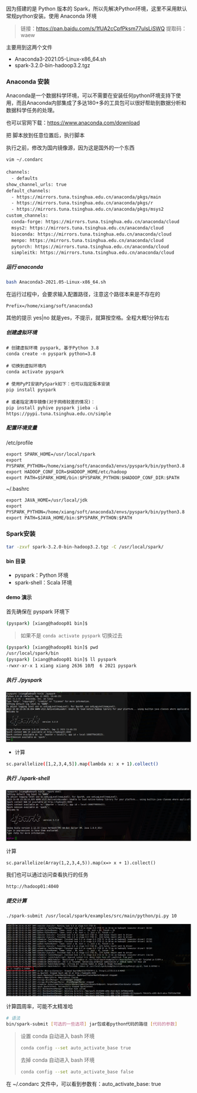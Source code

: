 因为搭建的是 Python 版本的 Spark，所以先解决Python环境，这里不采用默认常规python安装。使用 Anaconda 环境

> 链接：https://pan.baidu.com/s/1fUA2cCpfPksm77ulsLiSWQ 
> 提取码：waew 

主要用到这两个文件

+ Anaconda3-2021.05-Linux-x86_64.sh
+ spark-3.2.0-bin-hadoop3.2.tgz

### Anaconda 安装

Anaconda是一个数据科学环境，可以不需要在安装任何python环境支持下使用，而且Anaconda内部集成了多达180+多的工具包可以很好帮助到数据分析和数据科学任务的处理。



也可以官网下载：https://www.anaconda.com/download

把 脚本放到任意位置后，执行脚本

执行之前，修改为国内镜像源，因为这是国外的一个东西 

```sh
vim ~/.condarc

channels:
  - defaults
show_channel_urls: true
default_channels:
  - https://mirrors.tuna.tsinghua.edu.cn/anaconda/pkgs/main
  - https://mirrors.tuna.tsinghua.edu.cn/anaconda/pkgs/r
  - https://mirrors.tuna.tsinghua.edu.cn/anaconda/pkgs/msys2
custom_channels:
  conda-forge: https://mirrors.tuna.tsinghua.edu.cn/anaconda/cloud
  msys2: https://mirrors.tuna.tsinghua.edu.cn/anaconda/cloud
  bioconda: https://mirrors.tuna.tsinghua.edu.cn/anaconda/cloud
  menpo: https://mirrors.tuna.tsinghua.edu.cn/anaconda/cloud
  pytorch: https://mirrors.tuna.tsinghua.edu.cn/anaconda/cloud
  simpleitk: https://mirrors.tuna.tsinghua.edu.cn/anaconda/cloud
```

##### 运行 anaconda

```sh
bash Anaconda3-2021.05-Linux-x86_64.sh
```

在运行过程中，会要求输入配置路径，注意这个路径本来是不存在的

```
Prefix=/home/xiang/soft/anaconda3
```

其他的提示 yes|no 就是yes，不提示，就算按空格。全程大概1分钟左右

##### 创建虚拟环境

```shell
# 创建虚拟环境 pyspark, 基于Python 3.8
conda create -n pyspark python=3.8

# 切换到虚拟环境内
conda activate pyspark

# 使用PyPI安装PySpark如下：也可以指定版本安装
pip install pyspark

# 或者指定清华镜像(对于网络较差的情况)：
pip install pyhive pyspark jieba -i https://pypi.tuna.tsinghua.edu.cn/simple 
```

##### 配置环境变量

/etc/profile

```properties
export SPARK_HOME=/usr/local/spark
export PYSPARK_PYTHON=/home/xiang/soft/anaconda3/envs/pyspark/bin/python3.8
export HADOOP_CONF_DIR=$HADOOP_HOME/etc/hadoop
export PATH=$SPARK_HOME/bin:$PYSPARK_PYTHON:$HADOOP_CONF_DIR:$PATH
```

~/.bashrc

```properties
export JAVA_HOME=/usr/local/jdk
export PYSPARK_PYTHON=/home/xiang/soft/anaconda3/envs/pyspark/bin/python3.8
export PATH=$JAVA_HOME/bin:$PYSPARK_PYTHON:$PATH
```

### Spark安装

```sh
tar -zxvf spark-3.2.0-bin-hadoop3.2.tgz -C /usr/local/spark/
```

#### bin 目录

+  pyspark：Python 环境
+ spark-shell：Scala 环境



#### demo 演示

首先确保在 pyspark 环境下

```sh
(pyspark) [xiang@hadoop01 bin]$
```

> 如果不是 `conda activate pyspark` 切换过去

```sh
(pyspark) [xiang@hadoop01 bin]$ pwd
/usr/local/spark/bin
(pyspark) [xiang@hadoop01 bin]$ ll pyspark
-rwxr-xr-x 1 xiang xiang 2636 10月  6 2021 pyspark
```



##### 执行 **./pyspark**

![image-20231008233715511](images/3、Spark本地搭建测试/image-20231008233715511.png)

+ 计算

```sh
sc.parallelize([1,2,3,4,5]).map(lambda x: x + 1).collect()
```



##### 执行 **./spark-shell**

![image-20231008233943097](images/3、Spark本地搭建测试/image-20231008233943097.png)

计算

```
sc.parallelize(Array(1,2,3,4,5)).map(x=> x + 1).collect()
```

我们也可以通过访问查看执行的任务

```sh
http://hadoop01:4040
```



##### 提交计算

```sh
./spark-submit /usr/local/spark/examples/src/main/python/pi.py 10
```

![image-20231008234148624](images/3、Spark本地搭建测试/image-20231008234148624.png)

计算圆周率，可能不太精准哈

```sh
# 语法
bin/spark-submit [可选的一些选项] jar包或者python代码的路径 [代码的参数]
```





> 设置 conda 自动进入 bash 环境
>
> ```sh
> conda config --set auto_activate_base true
> ```
>
> 去掉 conda 自动进入 bash 环境
>
> ```sh
> conda config --set auto_activate_base false
> ```



在 ~/.condarc 文件中，可以看到参数有：auto_activate_base: true

